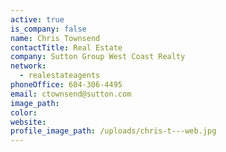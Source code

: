 ```yaml
---
active: true
is_company: false
name: Chris Townsend
contactTitle: Real Estate
company: Sutton Group West Coast Realty
network:
  - realestateagents
phoneOffice: 604-306-4495
email: ctownsend@sutton.com
image_path:
color:
website:
profile_image_path: /uploads/chris-t---web.jpg
---
```



